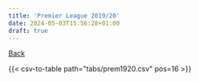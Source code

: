 ```yaml
---
title: 'Premier League 2019/20'
date: 2024-05-03T15:56:28+01:00
draft: true
---
```


[Back](/csv-tables/)

{{< csv-to-table path="tabs/prem1920.csv" pos=16 >}}

